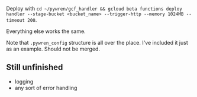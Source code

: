 Deploy with `cd ~/pywren/gcf_handler && gcloud beta functions deploy handler --stage-bucket <bucket_name> --trigger-http --memory 1024MB --timeout 200`.

Everything else works the same.

Note that `.pywren_config` structure is all over the place. I've included it just as an example. Should not be merged.

## Still unfinished
* logging
* any sort of error handling
